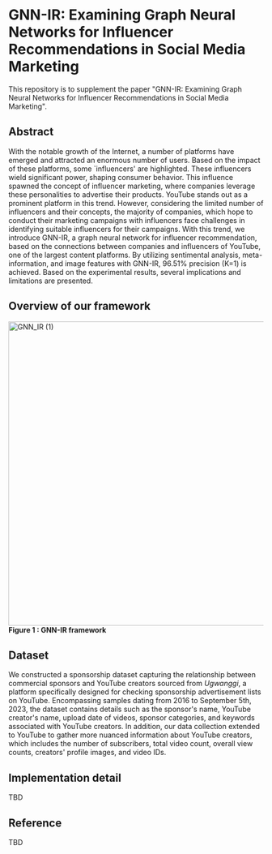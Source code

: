 # GNN-IR: Examining Graph Neural Networks for Influencer Recommendations in Social Media Marketing
This repository is to supplement the paper "GNN-IR: Examining Graph Neural Networks for Influencer Recommendations in Social Media Marketing".


## Abstract
With the notable growth of the Internet, a number of platforms have emerged and attracted an enormous number of users. Based on the impact of these platforms, some `influencers' are highlighted. These influencers wield significant power, shaping consumer behavior. This influence spawned the concept of influencer marketing, where companies leverage these personalities to advertise their products. YouTube stands out as a prominent platform in this trend. However, considering the limited number of influencers and their concepts, the majority of companies, which hope to conduct their marketing campaigns with influencers face challenges in identifying suitable influencers for their campaigns. With this trend, we introduce GNN-IR, a graph neural network for influencer recommendation, based on the connections between companies and influencers of YouTube, one of the largest content platforms. By utilizing sentimental analysis, meta-information, and image features with GNN-IR, 96.51\% precision (K=1) is achieved. Based on the experimental results, several implications and limitations are presented. 


## Overview of our framework
<img alt="GNN_IR (1)" src="https://github.com/dxlabskku/GNN-IR/assets/43632309/20f0519f-7020-4b2a-b49e-96c31fd4ea44" width="636.75" height="600">
<br>
<strong>Figure 1 : GNN-IR framework </strong>
<br>


## Dataset
We constructed a sponsorship dataset capturing the relationship between commercial sponsors and YouTube creators sourced from _Ugwanggi_, a platform specifically designed for checking sponsorship advertisement lists on YouTube. Encompassing samples dating from 2016 to September 5th, 2023, the dataset contains details such as the sponsor's name, YouTube creator's name, upload date of videos, sponsor categories, and keywords associated with YouTube creators. In addition, our data collection extended to YouTube to gather more nuanced information about YouTube creators, which includes the number of subscribers, total video count, overall view counts, creators' profile images, and video IDs.


## Implementation detail
TBD


## Reference
TBD
